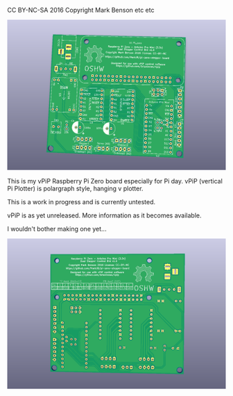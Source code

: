 CC BY-NC-SA 2016 Copyright Mark Benson etc etc

![PCB](https://github.com/MarkJB/pi-zero-stepper-board/blob/master/pi-zero-stepper-board_front.png)

This is my vPiP Raspberry Pi Zero board especially for Pi day. vPiP (vertical Pi Plotter) is polargraph style, hanging v plotter.

This is a work in progress and is currently untested.

vPiP is as yet unreleased. More information as it becomes available.

I wouldn't bother making one yet...

![PCB](https://github.com/MarkJB/pi-zero-stepper-board/blob/master/pi-zero-stepper-board_back.png)




